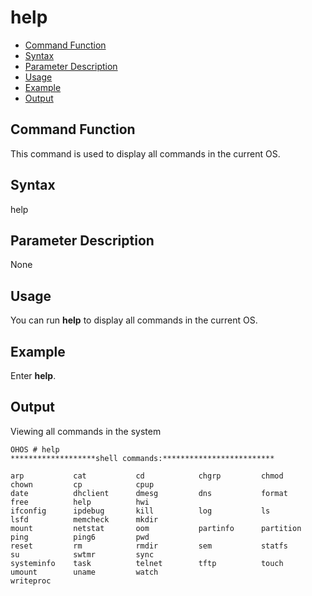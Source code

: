 # help<a name="EN-US_TOPIC_0000001052170303"></a>

-   [Command Function](#section991211345413)
-   [Syntax](#section19103204016410)
-   [Parameter Description](#section1533416233432)
-   [Usage](#section4156445417)
-   [Example](#section12776124712417)
-   [Output](#section092662412544)

## Command Function<a name="section991211345413"></a>

This command is used to display all commands in the current OS.

## Syntax<a name="section19103204016410"></a>

help

## Parameter Description<a name="section1533416233432"></a>

None

## Usage<a name="section4156445417"></a>

You can run  **help**  to display all commands in the current OS.

## Example<a name="section12776124712417"></a>

Enter  **help**.

## Output<a name="section092662412544"></a>

Viewing all commands in the system

```
OHOS # help
*******************shell commands:*************************

arp           cat           cd            chgrp         chmod         chown         cp            cpup          
date          dhclient      dmesg         dns           format        free          help          hwi           
ifconfig      ipdebug       kill          log           ls            lsfd          memcheck      mkdir         
mount         netstat       oom           partinfo      partition     ping          ping6         pwd           
reset         rm            rmdir         sem           statfs        su            swtmr         sync          
systeminfo    task          telnet        tftp          touch         umount        uname         watch         
writeproc     
```

